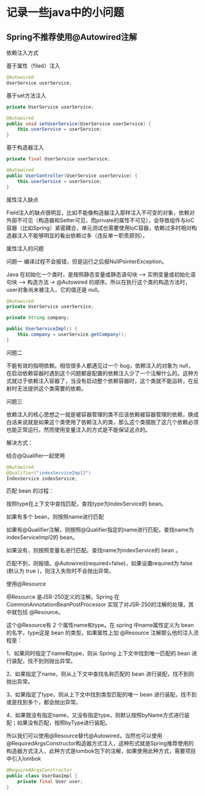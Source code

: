 # 记录一些java中的小问题

## Spring不推荐使用@Autowired注解

依赖注入方式

基于属性（filed）注入
```java
@Autowired
UserService userService;
```
基于set方法注入
```java
private UserService userService;

@Autowired
public void setUserService(UserService userService) {
    this.userService = userService;
}
```
基于构造器注入
```java
private final UserService userService;

@Autowired
public UserController(UserService userService) {
    this.userService = userService;
}
```
属性注入缺点

Field注入的缺点很明显，比如不能像构造器注入那样注入不可变的对象，依赖对外部不可见（构造器和Setter可见，而private的属性不可见），会导致组件与IoC容器（比如Spring）紧密耦合，单元测试也需要使用IoC容器，依赖过多时相对构造器注入不能够明显的看出依赖过多（违反单一职责原则）。

属性注入的问题

问题一
编译过程不会报错，但是运行之后报NullPointerException。

Java 在初始化一个类时，是按照静态变量或静态语句块 –> 实例变量或初始化语句块 –> 构造方法 -> @Autowired 的顺序。所以在执行这个类的构造方法时，user对象尚未被注入，它的值还是 null。
```java
@Autowired
private UserService userService;

private String company;

public UserServiceImpl() {
    this.company = userService.getCompany();
}

```
问题二

不能有效的指明依赖。相信很多人都遇见过一个 bug，依赖注入的对象为 null，在启动依赖容器时遇到这个问题都是配置的依赖注入少了一个注解什么的。这种方式就过于依赖注入容器了，当没有启动整个依赖容器时，这个类就不能运转，在反射时无法提供这个类需要的依赖。

问题三

依赖注入的核心思想之一就是被容器管理的类不应该依赖被容器管理的依赖，换成白话来说就是如果这个类使用了依赖注入的类，那么这个类摆脱了这几个依赖必须也能正常运行。然而使用变量注入的方式是不能保证这点的。

解决方式：

结合@Qualifier一起使用
```java
@Autowired
@Qualifier("indexServiceImpl2")
IndexService indexService;
```
匹配 bean 的过程：

按照type在上下文中查找匹配，查找type为IndexService的 bean。

如果有多个 bean，则按照name进行匹配

如果有@Qualifier注解，则按照@Qualifier指定的name进行匹配，查找name为indexServiceImpl2的 bean。

如果没有，则按照变量名进行匹配。查找name为indexService的 bean 。

匹配不到，则报错。@Autowired(required=false)，如果设置required为 false (默认为 true )，则注入失败时不会抛出异常。

使用@Resource

@Resource 是JSR-250定义的注解。Spring 在 CommonAnnotationBeanPostProcessor 实现了对JSR-250的注解的处理，其中就包括 @Resource。

这个@Resource有 2 个属性name和type。在 spring 中name属性定义为 bean 的名字，type这是 bean 的类型。如果属性上加 @Resource 注解那么他的注入流程是：

1、如果同时指定了name和type，则从 Spring 上下文中找到唯一匹配的 bean 进行装配，找不到则抛出异常。

2、如果指定了name，则从上下文中查找名称匹配的 bean 进行装配，找不到则抛出异常。

3、如果指定了type，则从上下文中找到类型匹配的唯一 bean 进行装配，找不到或是找到多个，都会抛出异常。

4、如果既没有指定name，又没有指定type，则默认按照byName方式进行装配；如果没有匹配，按照byType进行装配。

所以我们可以使用@Resource替代@Autowired，当然也可以使用@RequiredArgsConstructor构造器方式注入，这种形式就是Spring推荐使用的构造器方式注入，此种方式是lombok包下的注解，如果使用此种方式，需要项目中引入lombok
```java
@RequiredArgsConstructor
public class UserDaoImpl {
	private final User user;
}
```